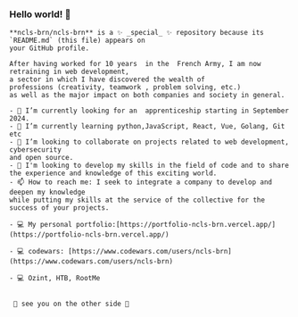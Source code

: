 ### Hello world!  👋

<html lang="en">
  <head>
  
    **ncls-brn/ncls-brn** is a ✨ _special_ ✨ repository because its `README.md` (this file) appears on
    your GitHub profile.

    After having worked for 10 years  in the  French Army, I am now retraining in web development,
    a sector in which I have discovered the wealth of       
    professions (creativity, teamwork , problem solving, etc.) 
    as well as the major impact on both companies and society in general. 
    
  </head>

  <body>

    - 🔭 I’m currently looking for an  apprenticeship starting in September 2024. 
    - 🌱 I’m currently learning python,JavaScript, React, Vue, Golang, Git etc 
    - 👯 I’m looking to collaborate on projects related to web development, cybersecurity
    and open source. 
    - 🤔 I'm looking to develop my skills in the field of code and to share the experience and knowledge of this exciting world.
    - 📫 How to reach me: I seek to integrate a company to develop and deepen my knowledge
    while putting my skills at the service of the collective for the success of your projects.
    
    - 💻 My personal portfolio:[https://portfolio-ncls-brn.vercel.app/](https://portfolio-ncls-brn.vercel.app/)
    
    - 💻 codewars: [https://www.codewars.com/users/ncls-brn](https://www.codewars.com/users/ncls-brn)

    - 💻 Ozint, HTB, RootMe 
    
    
     🚪 see you on the other side 🚪 

  </body>

</html>
